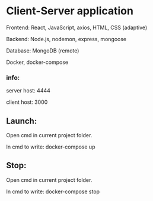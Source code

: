 # Client-Server application
Frontend: React, JavaScript, axios, HTML, CSS (adaptive) 

Backend: Node.js, nodemon, express, mongoose

Database: MongoDB (remote)

Docker, docker-compose

### info: 
server host: 4444

client host: 3000


## Launch:
Open cmd in current project folder.

In cmd to write:
docker-compose up

## Stop:
Open cmd in current project folder.

In cmd to write:
docker-compose stop
